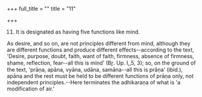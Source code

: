 +++
full_title = ""
title = "11"

+++


11. It is designated as having five functions like mind.

As desire, and so on, are not principles different from mind, although they are different functions and produce different effects--according to the text, 'Desire, purpose, doubt, faith, want of faith, firmness, absence of firmness, shame, reflection, fear--all this is mind' (Br̥. Up. I,,5, 3); so, on the ground of the text, 'prāṇa, apāna, vyāna, udāna, samāna--all this is prāṇa' (ibid.), apāna and the rest must be held to be different functions of prāṇa only, not independent principles.--Here terminates the adhikaraṇa of what is 'a modification of air.'

